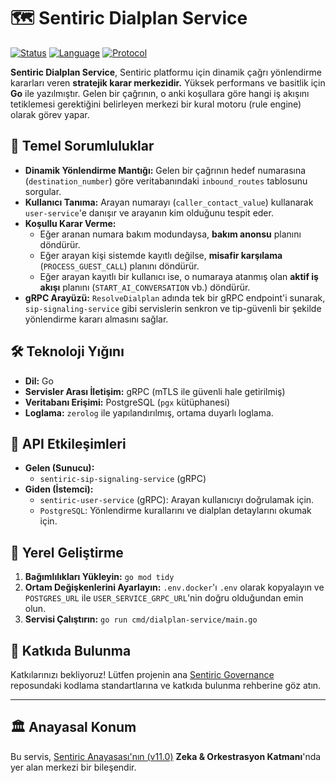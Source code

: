 # 🗺️ Sentiric Dialplan Service

[![Status](https://img.shields.io/badge/status-active-success.svg)]()
[![Language](https://img.shields.io/badge/language-Go-blue.svg)]()
[![Protocol](https://img.shields.io/badge/protocol-gRPC_(mTLS)-green.svg)]()

**Sentiric Dialplan Service**, Sentiric platformu için dinamik çağrı yönlendirme kararları veren **stratejik karar merkezidir.** Yüksek performans ve basitlik için **Go** ile yazılmıştır. Gelen bir çağrının, o anki koşullara göre hangi iş akışını tetiklemesi gerektiğini belirleyen merkezi bir kural motoru (rule engine) olarak görev yapar.

## 🎯 Temel Sorumluluklar

*   **Dinamik Yönlendirme Mantığı:** Gelen bir çağrının hedef numarasına (`destination_number`) göre veritabanındaki `inbound_routes` tablosunu sorgular.
*   **Kullanıcı Tanıma:** Arayan numarayı (`caller_contact_value`) kullanarak `user-service`'e danışır ve arayanın kim olduğunu tespit eder.
*   **Koşullu Karar Verme:**
    *   Eğer aranan numara bakım modundaysa, **bakım anonsu** planını döndürür.
    *   Eğer arayan kişi sistemde kayıtlı değilse, **misafir karşılama** (`PROCESS_GUEST_CALL`) planını döndürür.
    *   Eğer arayan kayıtlı bir kullanıcı ise, o numaraya atanmış olan **aktif iş akışı** planını (`START_AI_CONVERSATION` vb.) döndürür.
*   **gRPC Arayüzü:** `ResolveDialplan` adında tek bir gRPC endpoint'i sunarak, `sip-signaling-service` gibi servislerin senkron ve tip-güvenli bir şekilde yönlendirme kararı almasını sağlar.

## 🛠️ Teknoloji Yığını

*   **Dil:** Go
*   **Servisler Arası İletişim:** gRPC (mTLS ile güvenli hale getirilmiş)
*   **Veritabanı Erişimi:** PostgreSQL (`pgx` kütüphanesi)
*   **Loglama:** `zerolog` ile yapılandırılmış, ortama duyarlı loglama.

## 🔌 API Etkileşimleri

*   **Gelen (Sunucu):**
    *   `sentiric-sip-signaling-service` (gRPC)
*   **Giden (İstemci):**
    *   `sentiric-user-service` (gRPC): Arayan kullanıcıyı doğrulamak için.
    *   `PostgreSQL`: Yönlendirme kurallarını ve dialplan detaylarını okumak için.

## 🚀 Yerel Geliştirme

1.  **Bağımlılıkları Yükleyin:** `go mod tidy`
2.  **Ortam Değişkenlerini Ayarlayın:** `.env.docker`'ı `.env` olarak kopyalayın ve `POSTGRES_URL` ile `USER_SERVICE_GRPC_URL`'nin doğru olduğundan emin olun.
3.  **Servisi Çalıştırın:** `go run cmd/dialplan-service/main.go`

## 🤝 Katkıda Bulunma

Katkılarınızı bekliyoruz! Lütfen projenin ana [Sentiric Governance](https://github.com/sentiric/sentiric-governance) reposundaki kodlama standartlarına ve katkıda bulunma rehberine göz atın.

---
## 🏛️ Anayasal Konum

Bu servis, [Sentiric Anayasası'nın (v11.0)](https://github.com/sentiric/sentiric-governance/blob/main/docs/blueprint/Architecture-Overview.md) **Zeka & Orkestrasyon Katmanı**'nda yer alan merkezi bir bileşendir.